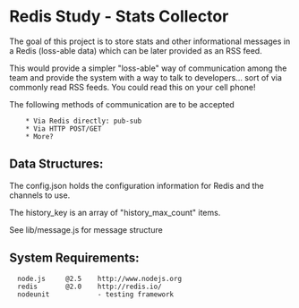 Redis Study - Stats Collector
=============================

The goal of this project is to store stats and other informational messages in a 
Redis (loss-able data) which can be later provided as an RSS feed.

This would provide a simpler "loss-able" way of communication among the team and 
provide the system with a way to talk to developers... sort of via commonly read RSS
feeds.  You could read this on your cell phone!

The following methods of communication are to be accepted

        * Via Redis directly: pub-sub
        * Via HTTP POST/GET
        * More?

Data Structures:
----------------

The config.json holds the configuration information for Redis and the channels to use.

The history_key is an array of "history_max_count" items.

See lib/message.js for message structure

System Requirements:
--------------------

      node.js     @2.5    http://www.nodejs.org
      redis       @2.0    http://redis.io/
      nodeunit            - testing framework

